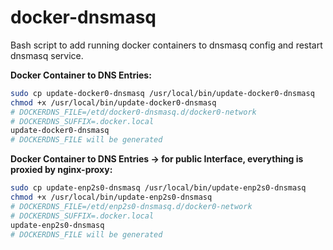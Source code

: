 docker-dnsmasq
==============

Bash script to add running docker containers to dnsmasq config and restart dnsmasq service.

**Docker Container to DNS Entries:**

```bash
sudo cp update-docker0-dnsmasq /usr/local/bin/update-docker0-dnsmasq
chmod +x /usr/local/bin/update-docker0-dnsmasq
# DOCKERDNS_FILE=/etd/docker0-dnsmasq.d/docker0-network
# DOCKERDNS_SUFFIX=.docker.local
update-docker0-dnsmasq
# DOCKERDNS_FILE will be generated
```

**Docker Container to DNS Entries -> for public Interface, everything is proxied by nginx-proxy:**

```bash
sudo cp update-enp2s0-dnsmasq /usr/local/bin/update-enp2s0-dnsmasq
chmod +x /usr/local/bin/update-enp2s0-dnsmasq
# DOCKERDNS_FILE=/etd/enp2s0-dnsmasq.d/docker0-network
# DOCKERDNS_SUFFIX=.docker.local
update-enp2s0-dnsmasq
# DOCKERDNS_FILE will be generated
```
